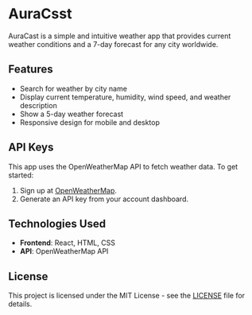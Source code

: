 # AuraCsst

AuraCast is a simple and intuitive weather app that provides current weather conditions and a 7-day forecast for any city worldwide.

## Features

- Search for weather by city name
- Display current temperature, humidity, wind speed, and weather description
- Show a 5-day weather forecast
- Responsive design for mobile and desktop


## API Keys

This app uses the OpenWeatherMap API to fetch weather data. To get started:

1. Sign up at [OpenWeatherMap](https://openweathermap.org/).
2. Generate an API key from your account dashboard.


## Technologies Used

- **Frontend**: React, HTML, CSS
- **API**: OpenWeatherMap API


## License

This project is licensed under the MIT License - see the [LICENSE](LICENSE) file for details.

